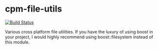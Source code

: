 cpm-file-utils
==============

[![Build Status](https://travis-ci.org/iauns/cpm-file-util.png)](https://travis-ci.org/iauns/cpm-file-util)

Various cross platform file utilities. If you have the luxury of using boost
in your project, I would highly recommend using boost::filesystem instead of
this module.

